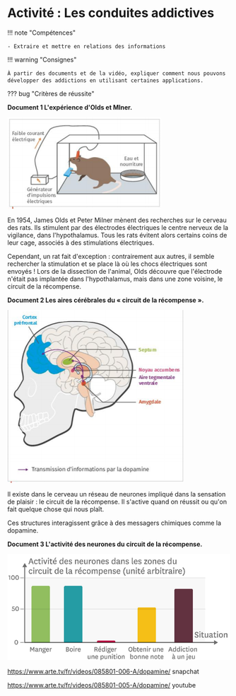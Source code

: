 # Activité : Les conduites addictives

!!! note "Compétences"

    - Extraire et mettre en relations des informations   

!!! warning "Consignes"

    À partir des documents et de la vidéo, expliquer comment nous pouvons développer des addictions en utilisant certaines applications.

??? bug "Critères de réussite"

**Document 1 L'expérience d'Olds et Mlner.**

![](Pictures/schemaExpDopamine.png)

En 1954, James Olds et Peter Milner mènent des recherches sur le cerveau des rats. Ils stimulent par des électrodes électriques le centre nerveux de la vigilance, dans l'hypothalamus. Tous les rats évitent alors certains coins de leur cage, associés à des stimulations électriques.

Cependant, un rat fait d'exception : contrairement aux autres, il semble rechercher la stimulation et se place là où les chocs électriques sont envoyés ! Lors de la dissection de l'animal, Olds découvre que l'électrode n'était pas implantée dans l'hypothalamus, mais dans une zone voisine, le circuit de la récompense.


**Document 2 Les aires cérébrales du « circuit de la récompense ».**

![](Pictures/zoneCircuitRecompense.png)


Il existe dans le cerveau un réseau de neurones impliqué dans la sensation de plaisir : le circuit de la récompense. Il s'active quand on réussit ou qu'on fait quelque chose qui nous plaît.

Ces structures interagissent grâce à des messagers chimiques comme la dopamine.

**Document 3 L'activité des neurones du circuit de la récompense.**

![](Pictures/graphActiviteNeuronesCircuitRecompense.png)

<https://www.arte.tv/fr/videos/085801-006-A/dopamine/> snapchat

<https://www.arte.tv/fr/videos/085801-005-A/dopamine/> youtube


